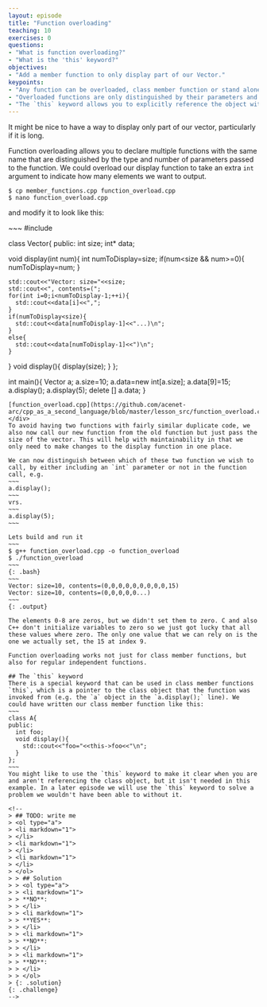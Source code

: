```yaml
---
layout: episode
title: "Function overloading"
teaching: 10
exercises: 0
questions:
- "What is function overloading?"
- "What is the 'this' keyword?"
objectives:
- "Add a member function to only display part of our Vector."
keypoints:
- "Any function can be overloaded, class member function or stand alone function"
- "Overloaded functions are only distinguished by their parameters and not their return types."
- "The `this` keyword allows you to explicitly reference the object within a member function."
---
```


It might be nice to have a way to display only part of our vector, particularly if it is long.

Function overloading allows you to declare multiple functions with the same name that are distinguished by the type and number of parameters passed to the function. We could overload our display function to take an extra `int` argument to indicate how many elements we want to output.
~~~
$ cp member_functions.cpp function_overload.cpp
$ nano function_overload.cpp
~~~
and modify it to look like this:
<div class="gitfile" markdown="1">
~~~
#include <iostream>

class Vector{
public:
  int size;
  int* data;
  
  void display(int num){
    int numToDisplay=size;
    if(num<size && num>=0){
      numToDisplay=num;
    }
    
    std::cout<<"Vector: size="<<size;
    std::cout<<", contents=(";
    for(int i=0;i<numToDisplay-1;++i){
      std::cout<<data[i]<<",";
    }
    if(numToDisplay<size){
      std::cout<<data[numToDisplay-1]<<"...)\n";
    }
    else{
      std::cout<<data[numToDisplay-1]<<")\n";
    }
  }
  void display(){
    display(size);
  }
};

int main(){
  Vector a;
  a.size=10;
  a.data=new int[a.size];
  a.data[9]=15;
  a.display();
  a.display(5);
  delete [] a.data;
}
~~~~
[function_overload.cpp](https://github.com/acenet-arc/cpp_as_a_second_language/blob/master/lesson_src/function_overload.cpp)
</div>
To avoid having two functions with fairly similar duplicate code, we also now call our new function from the old function but just pass the size of the vector. This will help with maintainability in that we only need to make changes to the display function in one place.

We can now distinguish between which of these two function we wish to call, by either including an `int` parameter or not in the function call, e.g.
~~~
a.display();
~~~
vrs.
~~~
a.display(5);
~~~

Lets build and run it
~~~
$ g++ function_overload.cpp -o function_overload
$ ./function_overload
~~~
{: .bash}
~~~
Vector: size=10, contents=(0,0,0,0,0,0,0,0,0,15)
Vector: size=10, contents=(0,0,0,0,0...)
~~~
{: .output}

The elements 0-8 are zeros, but we didn't set them to zero. C and also C++ don't initialize variables to zero so we just got lucky that all these values where zero. The only one value that we can rely on is the one we actually set, the 15 at index 9.

Function overloading works not just for class member functions, but also for regular independent functions.

## The `this` keyword
There is a special keyword that can be used in class member functions `this`, which is a pointer to the class object that the function was invoked from (e.g. the `a` object in the `a.display();` line). We could have written our class member function like this:
~~~
class A{
public:
  int foo;
  void display(){
    std::cout<<"foo="<<this->foo<<"\n";
  }
};
~~~
You might like to use the `this` keyword to make it clear when you are and aren't referencing the class object, but it isn't needed in this example. In a later episode we will use the `this` keyword to solve a problem we wouldn't have been able to without it.

<!--
> ## TODO: write me
> <ol type="a">
> <li markdown="1">
> </li>
> <li markdown="1">
> </li>
> <li markdown="1">
> </li>
> </ol>
> > ## Solution
> > <ol type="a">
> > <li markdown="1">
> > **NO**:
> > </li>
> > <li markdown="1">
> > **YES**:
> > </li>
> > <li markdown="1">
> > **NO**:
> > </li>
> > <li markdown="1">
> > **NO**:
> > </li>
> > </ol>
> {: .solution}
{: .challenge}
-->
